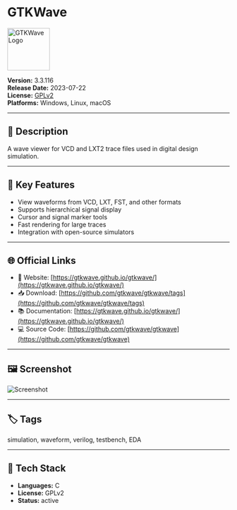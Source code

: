 # GTKWave

<img src="https://commons.wikimedia.org/wiki/File:Gtkwave_256x256x32.png" alt="GTKWave Logo" style="height: 96px;" />

**Version:** 3.3.116  
**Release Date:** 2023-07-22  
**License:** [GPLv2](http://gtkwave.sourceforge.net/)  
**Platforms:** Windows, Linux, macOS  

---

## 🧩 Description

A wave viewer for VCD and LXT2 trace files used in digital design simulation.

---

## 🚀 Key Features

<!-- FEATURES:START -->
- View waveforms from VCD, LXT, FST, and other formats
- Supports hierarchical signal display
- Cursor and signal marker tools
- Fast rendering for large traces
- Integration with open-source simulators
<!-- FEATURES:END -->

---

## 🌐 Official Links

- 🔗 Website: [https://gtkwave.github.io/gtkwave/](https://gtkwave.github.io/gtkwave/)
- 📥 Download: [https://github.com/gtkwave/gtkwave/tags](https://github.com/gtkwave/gtkwave/tags)
- 📚 Documentation: [https://gtkwave.github.io/gtkwave/](https://gtkwave.github.io/gtkwave/)
- 💻 Source Code: [https://github.com/gtkwave/gtkwave](https://github.com/gtkwave/gtkwave)

---

## 🖼️ Screenshot

![Screenshot](https://gtkwave.github.io/gtkwave/_images/gtkwave.png)

---

## 🏷️ Tags

simulation, waveform, verilog, testbench, EDA

---

## 🔧 Tech Stack

- **Languages:** C
- **License:** GPLv2
- **Status:** active
